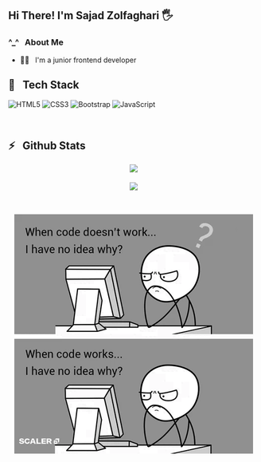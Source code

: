 <h2>Hi There! I'm Sajad Zolfaghari 🖐</h2>

<h3>^_^ &nbsp; About Me</h3>

- 🧑‍💻 &nbsp; I'm a junior frontend developer


<h2>🔧 &nbsp; Tech Stack</h2>


![HTML5](https://img.shields.io/badge/html5-%23E34F26.svg?style=for-the-badge&logo=html5&logoColor=white) ![CSS3](https://img.shields.io/badge/css3-%231572B6.svg?style=for-the-badge&logo=css3&logoColor=white) ![Bootstrap](https://img.shields.io/badge/bootstrap-%238511FA.svg?style=for-the-badge&logo=bootstrap&logoColor=white) ![JavaScript](https://img.shields.io/badge/javascript-%23323330.svg?style=for-the-badge&logo=javascript&logoColor=%23F7DF1E)

<br />

<h2>⚡️ &nbsp; Github Stats</h2>

<p align="center">
  <img src="https://github-readme-stats.vercel.app/api/top-langs/?username=sajadzolfaghari" />
  <br/>
  <br/>
  <img src="https://github-readme-stats.vercel.app/api?username=sajadzolfaghari&show_icons=true&theme=radical" />
</p>
<br>
<p align="center">
<img src="https://github.com/sajadzolfaghari/sajadzolfaghari/blob/main/code.gif">
</p>
